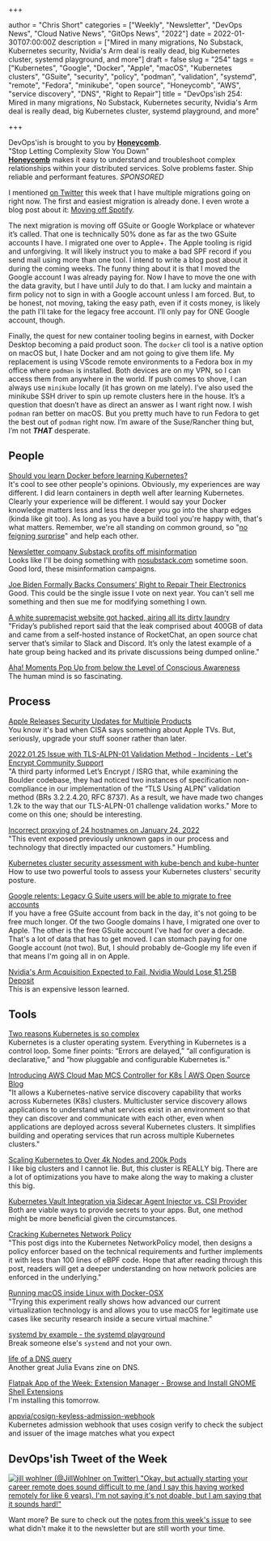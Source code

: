 +++

author = "Chris Short"
categories = ["Weekly", "Newsletter", "DevOps News", "Cloud Native News", "GitOps News", "2022"]
date = 2022-01-30T07:00:00Z
description = ["Mired in many migrations, No Substack, Kubernetes security, Nvidia's Arm deal is really dead, big Kubernetes cluster, systemd playground, and more"]
draft = false
slug = "254"
tags = ["Kubernetes", "Google", "Docker", "Apple", "macOS", "Kubernetes clusters", "GSuite", "security", "policy", "podman", "validation", "systemd", "remote", "Fedora", "minikube", "open source", "Honeycomb", "AWS", "service discovery", "DNS", "Right to Repair"]
title = "DevOps'ish 254: Mired in many migrations, No Substack, Kubernetes security, Nvidia's Arm deal is really dead, big Kubernetes cluster, systemd playground, and more"

+++

DevOps'ish is brought to you by [**Honeycomb**](https://ui.honeycomb.io/signup?&utm_source=devopsish&utm_medium=newsletter&utm_campaign=ad&utm_content=product-signup).  
"Stop Letting Complexity Slow You Down"  
[**Honeycomb**](https://ui.honeycomb.io/signup?&utm_source=devopsish&utm_medium=newsletter&utm_campaign=ad&utm_content=product-signup) makes it easy to understand and troubleshoot complex relationships within your distributed services. Solve problems faster. Ship reliable and performant features. *SPONSORED*

I mentioned [on Twitter](https://twitter.com/ChrisShort/status/1486725424939888648) this week that I have multiple migrations going on right now. The first and easiest migration is already done. I even wrote a blog post about it: [Moving off Spotify](https://chrisshort.net/moving-off-spotify/).

The next migration is moving off GSuite or Google Workplace or whatever it’s called. That one is technically 50% done as far as the two GSuite accounts I have. I migrated one over to Apple+. The Apple tooling is rigid and unforgiving. It will likely instruct you to make a bad SPF record if you send mail using more than one tool. I intend to write a blog post about it during the coming weeks. The funny thing about it is that I moved the Google account I was already paying for. Now I have to move the one with the data gravity, but I have until July to do that. I am lucky and maintain a firm policy not to sign in with a Google account unless I am forced. But, to be honest, not moving, taking the easy path, even if it costs money, is likely the path I’ll take for the legacy free account. I’ll only pay for ONE Google account, though.

Finally, the quest for new container tooling begins in earnest, with Docker Desktop becoming a paid product soon. The `docker` cli tool is a native option on macOS but, I hate Docker and am not going to give them life. My replacement is using VScode remote environments to a Fedora box in my office where `podman` is installed. Both devices are on my VPN, so I can access them from anywhere in the world. If push comes to shove, I can always use `minikube` locally (it has grown on me lately). I’ve also used the minikube SSH driver to spin up remote clusters here in the house. It’s a question that doesn’t have as direct an answer as I want right now. I wish `podman` ran better on macOS. But you pretty much have to run Fedora to get the best out of `podman` right now. I’m aware of the Suse/Rancher thing but, I’m not ***THAT*** desperate.

## People

[Should you learn Docker before learning Kubernetes?](https://www.youtube.com/watch?v=PT2Iu1JkVOI)  
It's cool to see other people's opinions. Obviously, my experiences are way different. I did learn containers in depth well after learning Kubernetes. Clearly your experience will be different. I would say your Docker knowledge matters less and less the deeper you go into the sharp edges (kinda like git too). As long as you have a build tool you're happy with, that's what matters. Remember, we're all standing on common ground, so "[no feigning surprise](https://jvns.ca/blog/2017/04/27/no-feigning-surprise/)" and help each other.

[Newsletter company Substack profits off misinformation](https://www.washingtonpost.com/technology/2022/01/27/substack-misinformation-anti-vaccine/)  
Looks like I'll be doing something with [nosubstack.com](http://nosubstack.com) sometime soon. Good lord, these misinformation campaigns.

[Joe Biden Formally Backs Consumers' Right to Repair Their Electronics](https://www.vice.com/en/article/qjbzpw/joe-biden-formally-backs-right-to-repair)  
Good. This could be the single issue I vote on next year. You can't sell me something and then sue me for modifying something I own.

[A white supremacist website got hacked, airing all its dirty laundry](https://arstechnica.com/information-technology/2022/01/data-leak-from-neo-nazi-site-shows-members-conspiring-in-hate-crimes/)  
"Friday’s published report said that the leak comprised about 400GB of data and came from a self-hosted instance of RocketChat, an open source chat server that’s similar to Slack and Discord. It’s only the latest example of a hate group being hacked and its private discussions being dumped online."

[Aha! Moments Pop Up from below the Level of Conscious Awareness](https://www.scientificamerican.com/article/aha-moments-pop-up-from-below-the-level-of-conscious-awareness/)  
The human mind is so fascinating.

## Process

[Apple Releases Security Updates for Multiple Products](https://www.cisa.gov/uscert/ncas/current-activity/2022/01/27/apple-releases-security-updates-multiple-products)  
You know it's bad when CISA says something about Apple TVs. But, seriously, upgrade your stuff sooner rather than later.

[2022.01.25 Issue with TLS-ALPN-01 Validation Method - Incidents - Let's Encrypt Community Support](https://community.letsencrypt.org/t/2022-01-25-issue-with-tls-alpn-01-validation-method/170450)  
"A third party informed Let’s Encrypt / ISRG that, while examining the Boulder codebase, they had noticed two instances of specification non-compliance in our implementation of the “TLS Using ALPN” validation method (BRs 3.2.2.4.20, RFC 8737). As a result, we have made two changes 1.2k to the way that our TLS-ALPN-01 challenge validation works." More to come on this one; should be interesting.

[Incorrect proxying of 24 hostnames on January 24, 2022](https://blog.cloudflare.com/incorrect-proxying-of-24-hostnames-on-january-24-2022/)  
"This event exposed previously unknown gaps in our process and technology that directly impacted our customers." Humbling.

[Kubernetes cluster security assessment with kube-bench and kube-hunter](https://blog.flant.com/kubernetes-security-with-kube-bench-and-kube-hunter/)  
How to use two powerful tools to assess your Kubernetes clusters' security posture.

[Google relents: Legacy G Suite users will be able to migrate to free accounts](https://arstechnica.com/gadgets/2022/01/google-relents-legacy-g-suite-users-will-be-able-to-migrate-to-free-accounts/)  
If you have a free GSuite account from back in the day, it's not going to be free much longer. Of the two Google domains I have, I migrated one over to Apple. The other is the free GSuite account I've had for over a decade. That's a lot of data that has to get moved. I can stomach paying for one Google account (not two). But, I should probably de-Google my life even if that means I'm going all in on Apple.

[Nvidia's Arm Acquisition Expected to Fail, Nvidia Would Lose $1.25B Deposit](https://www.tomshardware.com/news/nvidia-arm-acquisition-expected-to-fail-nvidia-loses-dollar125b-deposit-report)  
This is an expensive lesson learned.

## Tools

[Two reasons Kubernetes is so complex](https://buttondown.email/nelhage/archive/two-reasons-kubernetes-is-so-complex/)  
Kubernetes is a cluster operating system. Everything in Kubernetes is a control loop. Some finer points: “Errors are delayed,” “all configuration is declarative,” and “how pluggable and configurable Kubernetes is.”

[Introducing AWS Cloud Map MCS Controller for K8s | AWS Open Source Blog](https://aws.amazon.com/blogs/opensource/introducing-the-aws-cloud-map-multicluster-service-controller-for-k8s-for-kubernetes-multicluster-service-discovery/)  
"It allows a Kubernetes-native service discovery capability that works across Kubernetes (K8s) clusters. Multicluster service discovery allows applications to understand what services exist in an environment so that they can discover and communicate with each other, even when applications are deployed across several Kubernetes clusters. It simplifies building and operating services that run across multiple Kubernetes clusters."

[Scaling Kubernetes to Over 4k Nodes and 200k Pods](https://medium.com/paypal-tech/scaling-kubernetes-to-over-4k-nodes-and-200k-pods-29988fad6ed)  
I like big clusters and I cannot lie. But, this cluster is REALLY big. There are a lot of optimizations you have to make along the way to making a cluster this big.

[Kubernetes Vault Integration via Sidecar Agent Injector vs. CSI Provider](https://www.hashicorp.com/blog/kubernetes-vault-integration-via-sidecar-agent-injector-vs-csi-provider)  
Both are viable ways to provide secrets to your apps. But, one method might be more beneficial given the circumstances.

[Cracking Kubernetes Network Policy](http://arthurchiao.art/blog/cracking-k8s-network-policy/)  
"This post digs into the Kubernetes NetworkPolicy model, then designs a policy enforcer based on the technical requirements and further implements it with less than 100 lines of eBPF code. Hope that after reading through this post, readers will get a deeper understanding on how network policies are enforced in the underlying."

[Running macOS inside Linux with Docker-OSX](https://gombosg.com/2022/01/running-macos-inside-linux/)  
"Trying this experiment really shows how advanced our current virtualization technology is and allows you to use macOS for legitimate use cases like security research inside a secure virtual machine."

[systemd by example - the systemd playground](https://systemd-by-example.com/)  
Break someone else's `systemd` and not your own.

[life of a DNS query](https://wizardzines.com/comics/life-of-a-dns-query/)  
Another great Julia Evans zine on DNS.

[Flatpak App of the Week: Extension Manager - Browse and Install GNOME Shell Extensions](https://9to5linux.com/flatpak-app-of-the-week-extension-manager-browse-and-install-gnome-shell-extensions)  
I'm installing this tomorrow.

[appvia/cosign-keyless-admission-webhook](https://github.com/appvia/cosign-keyless-admission-webhook)  
Kubernetes admission webhook that uses cosign verify to check the subject and issuer of the image matches what you expect

## DevOps'ish Tweet of the Week

[![jill wohlner (@JillWohlner on Twitter) "Okay, but actually starting your career remote _does_ sound difficult to me (and I say this having worked remotely for like 6 years). I'm not saying it's not doable, but I am saying that it sounds hard!"](https://devopsish.com/images/254-devopsish-tweet-of-the-week.webp)](https://twitter.com/JillWohlner/status/1486370807009873924)

Want more? Be sure to check out the [notes from this week's issue](https://devopsish.com/254/notes/) to see what didn't make it to the newsletter but are still worth your time.
